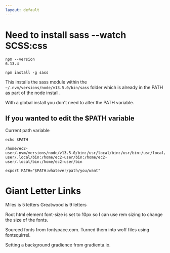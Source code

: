 ```yaml
---
layout: default
---
```


# Need to install sass --watch SCSS:css

```
npm --version
6.13.4

npm install -g sass
```

This installs the sass module within the `~/.nvm/versions/node/v13.5.0/bin/sass` folder which is already in the PATH as part of the node install.

With a global install you don't need to alter the PATH variable.

## If you wanted to edit the $PATH variable

Current path variable

```
echo $PATH

/home/ec2-user/.nvm/versions/node/v13.5.0/bin:/usr/local/bin:/usr/bin:/usr/local/sbin:/usr/sbin:/home/ec2-user/.local/bin:/home/ec2-user/bin:/home/ec2-user/.local/bin:/home/ec2-user/bin

export PATH="$PATH:whatever/path/you/want"
```

# Giant Letter Links

Miles is 5 letters
Greatwood is 9 letters

Root html element font-size is set to 10px so I can use rem sizing to change the size of the fonts.

Sourced fonts from fontspace.com. Turned them into woff files using fontsquirrel.

Setting a background gradience from gradienta.io.
